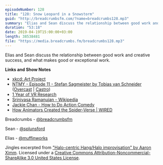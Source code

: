 ```yaml
---
episodeNumber: 128
title: "128: Snow Leopard in a Snowstorm"
guid: "http://breadcrumbsfm.com/?name=breadcrumbs128.mp3"
summary: "Elias and Sean discuss the relationship between good work and creative success, and what makes good or exceptional work."
duration: "53:18"
date: 2019-04-19T15:00:00+03:00
length: 38538481
file: "https://media.breadcrumbs.fm/breadcrumbs128.mp3"
---
```

Elias and Sean discuss the relationship between good work and creative success, and what makes good or exceptional work.

**Links and Show Notes**
- [xkcd: Art Project](https://xkcd.com/1496/)
- [NTMY - Episode 11 - Stefan Sagmeister by Tobias van Schneider](https://soundcloud.com/tobiasvanschneider/ntmy-episode-11-stefan-sagmeister) ([Overcast](https://overcast.fm/+FaYoR_OfQ) | [Castro](https://castro.fm/episode/8yrRVk))
- [1 Year of VR Research](https://www.youtube.com/watch?v=F7yLL5fJxT4)
- [Srinivasa Ramanujan - Wikipedia](https://en.wikipedia.org/wiki/Srinivasa_Ramanujan)
- [Jackie Chan - How to Do Action Comedy](https://www.youtube.com/watch?v=Z1PCtIaM_GQ)
- [How Animators Created the Spider-Verse | WIRED](https://www.youtube.com/watch?v=l-wUKu_V2Lk)

Breadcrumbs - [@breadcrumbsfm](https://twitter.com/breadcrumbsfm)

Sean - [@splunsford](https://twitter.com/splunsford)

Elias - [@muffinworks](https://twitter.com/muffinworks)

Jingles excerpted from ["Halo-centric Hang/Halo improvisation" by Aaron Ximm](http://freemusicarchive.org/music/aaron_ximm/handpans_and_the_hang/). Licensed under a [Creative Commons Attribution-Noncommercial-ShareAlike 3.0 United States License](http://creativecommons.org/licenses/by-nc-sa/3.0/us/).